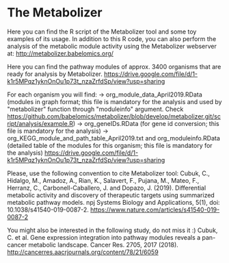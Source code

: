 # The Metabolizer

Here you can find the R script of the Metabolizer tool and some toy examples of its usage. 
In addition to this R code, you can also perform the analysis of the metabolic module activity using the Metabolizer webserver at: http://metabolizer.babelomics.org/

Here you can find the pathway modules of approx. 3400 organisms that are ready for analysis by Metabolizer. 
https://drive.google.com/file/d/1-k1r5MPqz1yknOnOu1p73t_nzaZrfdSp/view?usp=sharing

For each organism you will find: 
    -> org_module_data_April2019.RData (modules in graph format; this file is mandatory for the analysis and used by "metabolizer" function through "moduleinfo" argument. Check https://github.com/babelomics/metabolizer/blob/develop/metabolizer.git/script/analysis/example.R)
    -> org_geneIDs.RData (for gene id conversion; this file is mandatory for the analysis)
    -> org_KEGG_module_and_path_table_April2019.txt and org_moduleinfo.RData (detailed table of the modules for this organism; this file is mandatory for the analysis)
https://drive.google.com/file/d/1-k1r5MPqz1yknOnOu1p73t_nzaZrfdSp/view?usp=sharing

Please, use the following convention to cite Metabolizer tool:
Cubuk, C., Hidalgo, M., Amadoz, A., Rian, K., Salavert, F., Pujana, M., Mateo, F., Herranz, C., Carbonell-Caballero, J. and Dopazo, J. (2019). Differential metabolic activity and discovery of therapeutic targets using summarized metabolic pathway models. npj Systems Biology and Applications, 5(1), doi: 10.1038/s41540-019-0087-2.
https://www.nature.com/articles/s41540-019-0087-2

You might also be interested in the following study, do not miss it :)
Cubuk, C. et al. Gene expression integration into pathway modules reveals a pan-cancer metabolic landscape. Cancer Res. 2705, 2017 (2018).
http://cancerres.aacrjournals.org/content/78/21/6059

